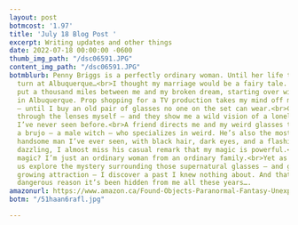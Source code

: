 ```yaml
---
layout: post
botmcost: '1.97'
title: 'July 18 Blog Post '
excerpt: Writing updates and other things
date: 2022-07-18 00:00:00 -0600
thumb_img_path: "/dsc06591.JPG"
content_img_path: "/dsc06591.JPG"
botmblurb: Penny Briggs is a perfectly ordinary woman. Until her life takes a left
  turn at Albuquerque…<br>I thought my marriage would be a fairy tale. Instead, I’ve
  put a thousand miles between me and my broken dream, starting over with temp job
  in Albuquerque. Prop shopping for a TV production takes my mind off my troubles
  — until I buy an old pair of glasses no one on the set can wear.<br>Curious, I look
  through the lenses myself — and they show me a wild vision of a lonely desert canyon
  I’ve never seen before.<br>A friend directs me and my weird glasses to her cousin,
  a brujo — a male witch — who specializes in weird. He’s also the most spectacularly
  handsome man I’ve ever seen, with black hair, dark eyes, and a flashing smile so
  dazzling, I almost miss his casual remark that my magic is powerful.<br>Magic? What
  magic? I’m just an ordinary woman from an ordinary family.<br>Yet as the two of
  us explore the mystery surrounding those supernatural glasses — and give in to our
  growing attraction — I discover a past I knew nothing about. And that there’s a
  dangerous reason it’s been hidden from me all these years….
amazonurl: https://www.amazon.ca/Found-Objects-Paranormal-Fantasy-Unexpected-ebook/dp/B09PQB2FZM/
botm: "/51haan6rafl.jpg"

---
```


